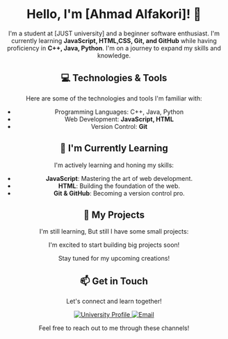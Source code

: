 <h1 align="center">Hello, I'm [Ahmad Alfakori]! 👋</h1>

<p align="center">I'm a student at [JUST university] and a beginner software enthusiast. I'm currently learning <strong>JavaScript, HTML,CSS, Git, and GitHub</strong> while having proficiency in <strong>C++, Java, Python</strong>. I'm on a journey to expand my skills and knowledge.</p>

<h2 align="center">💻 Technologies & Tools</h2>

<p align="center">Here are some of the technologies and tools I'm familiar with:</p>

<ul align="center">
  <li>Programming Languages: C++, Java, Python</li>
  <li>Web Development: <strong>JavaScript, HTML</strong></li>
  <li>Version Control: <strong>Git</strong></li>
</ul>

<h2 align="center">🌱 I'm Currently Learning</h2>

<p align="center">I'm actively learning and honing my skills:</p>

<ul align="center">
  <li><strong>JavaScript</strong>: Mastering the art of web development.</li>
  <li><strong>HTML</strong>: Building the foundation of the web.</li>
  <li><strong>Git & GitHub</strong>: Becoming a version control pro.</li>
</ul>

<h2 align="center">🚀 My Projects</h2>
<p align="center">I'm still learning, But still I have some small projects:</p>


<p align="center">I'm excited to start building big projects soon!</p>

<p align="center">Stay tuned for my upcoming creations!</p>

<h2 align="center">📫 Get in Touch</h2>

<p align="center">Let's connect and learn together!</p>

<p align="center">
  <a href="[(https://www.just.edu.jo/Pages/Default.aspx)]">
    <img src="https://img.shields.io/badge/University-Profile-blue?style=for-the-badge" alt="University Profile">
  </a>
  <a href="mailto:[ahmadjkff1@gmail.com]">
    <img src="https://img.shields.io/badge/Email-Contact-red?style=for-the-badge&logo=gmail" alt="Email">
  </a>
</p>

<p align="center">Feel free to reach out to me through these channels!</p>
